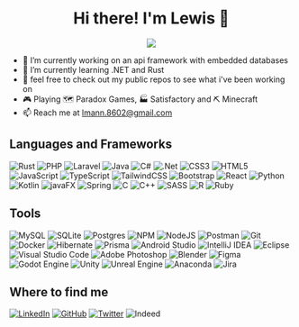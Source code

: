 <h1 align="center"> Hi there! I'm Lewis 👋 </h1>

<p align="center">
  <a href="https://skillicons.dev">
    <img src="https://skillicons.dev/icons?i=rust,laravel,dotnet,java" />
  </a>
</p>

- 🔭 I’m currently working on an api framework with embedded databases
- 🌱 I’m currently learning .NET and Rust
- 📌 feel free to check out my public repos to see what i've been working on
- 🎮 Playing 🗺 Paradox Games, 🏭 Satisfactory and ⛏ Minecraft
- 📫 Reach me at [lmann.8602@gmail.com](mailto:lmann.8602@gmail.com)
<!-- - 💫 check out my portfolio at [lewismann.com](https://lewismann.com) -->

## Languages and Frameworks

![Rust](https://img.shields.io/badge/rust-%23000000.svg?style=for-the-badge&logo=rust&logoColor=white)
![PHP](https://img.shields.io/badge/php-%23000000.svg?style=for-the-badge&logo=php&logoColor=white)
![Laravel](https://img.shields.io/badge/laravel-%23000000.svg?style=for-the-badge&logo=laravel&logoColor=white)
![Java](https://img.shields.io/badge/java-%23000000.svg?style=for-the-badge&logo=openjdk&logoColor=white)
![C#](https://img.shields.io/badge/c%23-%23000000.svg?style=for-the-badge&logo=csharp&logoColor=white)
![.Net](https://img.shields.io/badge/.NET-000000?style=for-the-badge&logo=.net&logoColor=white)
![CSS3](https://img.shields.io/badge/css3-%23000000.svg?style=for-the-badge&logo=css3&logoColor=white)
![HTML5](https://img.shields.io/badge/html5-%23000000.svg?style=for-the-badge&logo=html5&logoColor=white)
![JavaScript](https://img.shields.io/badge/javascript-%23000000.svg?style=for-the-badge&logo=javascript&logoColor=%23F7DF1E)
![TypeScript](https://img.shields.io/badge/typescript-%23000000.svg?style=for-the-badge&logo=typescript&logoColor=white)
![TailwindCSS](https://img.shields.io/badge/tailwindcss-%23000000.svg?style=for-the-badge&logo=tailwind-css&logoColor=white)
![Bootstrap](https://img.shields.io/badge/bootstrap-%23000000.svg?style=for-the-badge&logo=bootstrap&logoColor=white)
![React](https://img.shields.io/badge/react-%23000000.svg?style=for-the-badge&logo=react&logoColor=%2361DAFB)
![Python](https://img.shields.io/badge/python-000000?style=for-the-badge&logo=python&logoColor=ffdd54)
![Kotlin](https://img.shields.io/badge/kotlin-%23000000.svg?style=for-the-badge&logo=kotlin&logoColor=white)
![javaFX](https://img.shields.io/badge/javafx-%23000000.svg?style=for-the-badge&logo=javafx&logoColor=white)
![Spring](https://img.shields.io/badge/spring-%23000000.svg?style=for-the-badge&logo=spring&logoColor=white)
![C](https://img.shields.io/badge/c-%23000000.svg?style=for-the-badge&logo=c&logoColor=white)
![C++](https://img.shields.io/badge/c++-%23000000.svg?style=for-the-badge&logo=c%2B%2B&logoColor=white)
![SASS](https://img.shields.io/badge/SASS-black.svg?style=for-the-badge&logo=SASS&logoColor=white)
![R](https://img.shields.io/badge/r-%23000000.svg?style=for-the-badge&logo=r&logoColor=white)
![Ruby](https://img.shields.io/badge/ruby-%23000000.svg?style=for-the-badge&logo=ruby&logoColor=white)


## Tools

![MySQL](https://img.shields.io/badge/mysql-000000.svg?style=for-the-badge&logo=mysql&logoColor=white)
![SQLite](https://img.shields.io/badge/sqlite-%23000000.svg?style=for-the-badge&logo=sqlite&logoColor=white)
![Postgres](https://img.shields.io/badge/postgres-%23000000.svg?style=for-the-badge&logo=postgresql&logoColor=white)
![NPM](https://img.shields.io/badge/NPM-%23000000.svg?style=for-the-badge&logo=npm&logoColor=white)
![NodeJS](https://img.shields.io/badge/node.js-000000?style=for-the-badge&logo=node.js&logoColor=white)
![Postman](https://img.shields.io/badge/Postman-000000?style=for-the-badge&logo=postman&logoColor=white)
![Git](https://img.shields.io/badge/git-%23000000.svg?style=for-the-badge&logo=git&logoColor=white)
![Docker](https://img.shields.io/badge/docker-%23000000.svg?style=for-the-badge&logo=docker&logoColor=white)
![Hibernate](https://img.shields.io/badge/Hibernate-000000?style=for-the-badge&logo=Hibernate&logoColor=white)
![Prisma](https://img.shields.io/badge/Prisma-000000?style=for-the-badge&logo=Prisma&logoColor=white)
![Android Studio](https://img.shields.io/badge/android%20studio-000000?style=for-the-badge&logo=android%20studio&logoColor=white)
![IntelliJ IDEA](https://img.shields.io/badge/IntelliJIDEA-000000.svg?style=for-the-badge&logo=intellij-idea&logoColor=white)
![Eclipse](https://img.shields.io/badge/Eclipse-000000.svg?style=for-the-badge&logo=Eclipse&logoColor=white)
![Visual Studio Code](https://img.shields.io/badge/Visual%20Studio%20Code-000000.svg?style=for-the-badge&logo=visual-studio-code&logoColor=white)
![Adobe Photoshop](https://img.shields.io/badge/adobe%20photoshop-%23000000.svg?style=for-the-badge&logo=adobe%20photoshop&logoColor=white)
![Blender](https://img.shields.io/badge/blender-%23000000.svg?style=for-the-badge&logo=blender&logoColor=white)
![Figma](https://img.shields.io/badge/figma-%23000000.svg?style=for-the-badge&logo=figma&logoColor=white)
![Godot Engine](https://img.shields.io/badge/GODOT-%23000000.svg?style=for-the-badge&logo=godot-engine)
![Unity](https://img.shields.io/badge/unity-%23000000.svg?style=for-the-badge&logo=unity&logoColor=white)
![Unreal Engine](https://img.shields.io/badge/unrealengine-%23000000.svg?style=for-the-badge&logo=unrealengine&logoColor=white)
![Anaconda](https://img.shields.io/badge/Anaconda-%23000000.svg?style=for-the-badge&logo=anaconda&logoColor=white)
![Jira](https://img.shields.io/badge/jira-%23000000.svg?style=for-the-badge&logo=jira&logoColor=white)


## Where to find me

[![LinkedIn](https://img.shields.io/badge/linkedin-%23000000.svg?style=for-the-badge&logo=linkedin&logoColor=white)](https://www.linkedin.com/in/lewis-mann-0/)
[![GitHub](https://img.shields.io/badge/github-%23000000.svg?style=for-the-badge&logo=github&logoColor=white)](https://github.com/LEDMann)
[![Twitter](https://img.shields.io/badge/Twitter-%23000000.svg?style=for-the-badge&logo=twitter&logoColor=white)](https://twitter.com/LEDmann_)
![Indeed](https://img.shields.io/badge/indeed-000000?style=for-the-badge&logo=indeed&logoColor=white)
<!--![Mastodon](https://img.shields.io/badge/-MASTODON-%23000000?style=for-the-badge&logo=mastodon&logoColor=white) -->
<!--![Slack](https://img.shields.io/badge/Slack-000000?style=for-the-badge&logo=slack&logoColor=white) -->
<!--![Discord](https://img.shields.io/badge/Discord-%23000000.svg?style=for-the-badge&logo=discord&logoColor=white) -->



